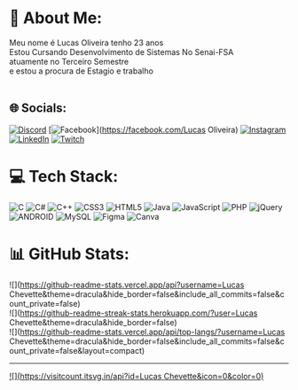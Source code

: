# 💫 About Me:
Meu nome é Lucas Oliveira tenho 23 anos <br> Estou Cursando Desenvolvimento de Sistemas No Senai-FSA<br>atuamente no Terceiro Semestre <br>e estou a procura de Estagio e trabalho<br> <br>


## 🌐 Socials:
[![Discord](https://img.shields.io/badge/Discord-%237289DA.svg?logo=discord&logoColor=white)](https://discord.gg/motordechevette) [![Facebook](https://img.shields.io/badge/Facebook-%231877F2.svg?logo=Facebook&logoColor=white)](https://facebook.com/Lucas Oliveira) [![Instagram](https://img.shields.io/badge/Instagram-%23E4405F.svg?logo=Instagram&logoColor=white)](https://instagram.com/lucas_ol1veira) [![LinkedIn](https://img.shields.io/badge/LinkedIn-%230077B5.svg?logo=linkedin&logoColor=white)](https://www.linkedin.com/in/lucas-santos-4bbaa6236) [![Twitch](https://img.shields.io/badge/Twitch-%239146FF.svg?logo=Twitch&logoColor=white)](https://twitch.tv/lucaschevette) 

# 💻 Tech Stack:
![C](https://img.shields.io/badge/c-%2300599C.svg?style=for-the-badge&logo=c&logoColor=white) ![C#](https://img.shields.io/badge/c%23-%23239120.svg?style=for-the-badge&logo=c-sharp&logoColor=white) ![C++](https://img.shields.io/badge/c++-%2300599C.svg?style=for-the-badge&logo=c%2B%2B&logoColor=white) ![CSS3](https://img.shields.io/badge/css3-%231572B6.svg?style=for-the-badge&logo=css3&logoColor=white) ![HTML5](https://img.shields.io/badge/html5-%23E34F26.svg?style=for-the-badge&logo=html5&logoColor=white) ![Java](https://img.shields.io/badge/java-%23ED8B00.svg?style=for-the-badge&logo=java&logoColor=white) ![JavaScript](https://img.shields.io/badge/javascript-%23323330.svg?style=for-the-badge&logo=javascript&logoColor=%23F7DF1E) ![PHP](https://img.shields.io/badge/php-%23777BB4.svg?style=for-the-badge&logo=php&logoColor=white) ![jQuery](https://img.shields.io/badge/jquery-%230769AD.svg?style=for-the-badge&logo=jquery&logoColor=white) ![ANDROID](https://img.shields.io/badge/android-%2320232a.svg?style=for-the-badge&logo=android&logoColor=%a4c639) ![MySQL](https://img.shields.io/badge/mysql-%2300f.svg?style=for-the-badge&logo=mysql&logoColor=white) 	![Figma](https://img.shields.io/badge/figma-%23F24E1E.svg?style=for-the-badge&logo=figma&logoColor=white) ![Canva](https://img.shields.io/badge/Canva-%2300C4CC.svg?style=for-the-badge&logo=Canva&logoColor=white)
# 📊 GitHub Stats:
![](https://github-readme-stats.vercel.app/api?username=Lucas Chevette&theme=dracula&hide_border=false&include_all_commits=false&count_private=false)<br/>
![](https://github-readme-streak-stats.herokuapp.com/?user=Lucas Chevette&theme=dracula&hide_border=false)<br/>
![](https://github-readme-stats.vercel.app/api/top-langs/?username=Lucas Chevette&theme=dracula&hide_border=false&include_all_commits=false&count_private=false&layout=compact)

---
[![](https://visitcount.itsvg.in/api?id=Lucas Chevette&icon=0&color=0)](https://visitcount.itsvg.in)

<!-- Proudly created with GPRM ( https://gprm.itsvg.in ) -->
